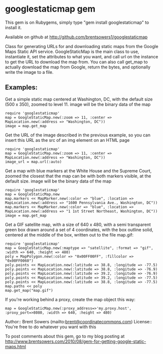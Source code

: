 # googlestaticmap gem

This gem is on Rubygems, simply type "gem install googlestaticmap" to install it.

Available on github at http://github.com/brentsowers1/googlestaticmap

Class for generating URLs for and downloading static maps from the Google Maps
Static API service.  GoogleStaticMap is the main class to use, instantiate it,
set the attributes to what you want, and call url on the instance to get the
URL to download the map from.  You can also call get_map to actually
download the map from Google, return the bytes, and optionally write the
image to a file.

## Examples:

Get a simple static map centered at Washington, DC, with the default size
(500 x 350), zoomed to level 11.  image will be the binary data of the map

    require 'googlestaticmap'
    map = GoogleStaticMap.new(:zoom => 11, :center => MapLocation.new(:address => "Washington, DC"))
    image = map.get_map

Get the URL of the image described in the previous example, so you can insert
this URL as the src of an img element on an HTML page

    require 'googlestaticmap'
    map = GoogleStaticMap.new(:zoom => 11, :center => MapLocation.new(:address => "Washington, DC"))
    image_url = map.url(:auto)

Get a map with blue markers at the White House and the Supreme Court, zoomed
the closest that the map can be with both markers visible, at the default
size.  image will be the binary data of the map

    require 'googlestaticmap'
    map = GoogleStaticMap.new
    map.markers << MapMarker.new(:color => "blue", :location => MapLocation.new(:address => "1600 Pennsylvania Ave., Washington, DC"))
    map.markers << MapMarker.new(:color => "blue", :location => MapLocation.new(:address => "1 1st Street Northeast, Washington, DC"))
    image = map.get_map

Get a GIF satellite map, with a size of 640 x 480, with a
semi transparent green box drawn around a set of 4 coordinates, with the box
outline solid, centered at the middle of the box, written out to the file
map.gif:

    require 'googlestaticmap'
    map = GoogleStaticMap.new(:maptype => "satellite", :format => "gif", :width => 640, :height => 480)
    poly = MapPolygon.new(:color => "0x00FF00FF", :fillcolor => "0x00FF0060")
    poly.points << MapLocation.new(:latitude => 38.8, :longitude => -77.5)
    poly.points << MapLocation.new(:latitude => 38.8, :longitude => -76.9)
    poly.points << MapLocation.new(:latitude => 39.2, :longitude => -76.9)
    poly.points << MapLocation.new(:latitude => 39.2, :longitude => -77.5)
    poly.points << MapLocation.new(:latitude => 38.8, :longitude => -77.5)
    map.paths << poly
    map.get_map("map.gif")

If you're working behind a proxy, create the map object this way:

    map = GoogleStaticMap.new(:proxy_address=>'my.proxy.host', :proxy_port=>8080, :width => 640, :height => 480)


Author:: Brent Sowers (mailto:brent@coordinatecommons.com)
License:: You're free to do whatever you want with this

To post comments about this gem, go to my blog posting at
http://www.brentsowers.com/2010/08/gem-for-getting-google-static-maps.html
